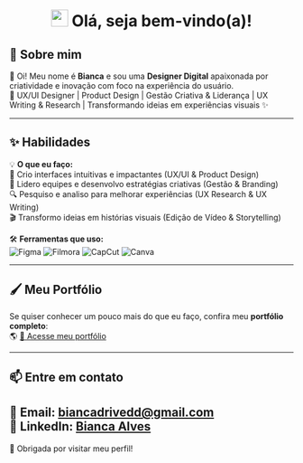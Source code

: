 <h1 align="center">
  <img src="https://media.giphy.com/media/hvRJCLFzcasrR4ia7z/giphy.gif" width="30px"/>  
  Olá, seja bem-vindo(a)!  
</h1>

## 🎨 Sobre mim  

👋 Oi! Meu nome é **Bianca** e sou uma **Designer Digital** apaixonada por criatividade e inovação com foco na experiência do usuário.  
🚀 UX/UI Designer | Product Design | Gestão Criativa & Liderança | UX Writing & Research | Transformando ideias em experiências visuais ✨

---

## ✨ Habilidades  

💡 **O que eu faço:**  
🎨 Crio interfaces intuitivas e impactantes (UX/UI & Product Design)  
📢 Lidero equipes e desenvolvo estratégias criativas (Gestão & Branding)  
🔍 Pesquiso e analiso para melhorar experiências (UX Research & UX Writing)  
🎬 Transformo ideias em histórias visuais (Edição de Vídeo & Storytelling)  


🛠 **Ferramentas que uso:**  
![Figma](https://img.shields.io/badge/-Figma-F24E1E?style=for-the-badge&logo=figma&logoColor=white)
![Filmora](https://img.shields.io/badge/-Filmora-0ABF53?style=for-the-badge&logo=wondershare&logoColor=white)
![CapCut](https://img.shields.io/badge/-CapCut-000000?style=for-the-badge&logo=capcut&logoColor=white)
![Canva](https://img.shields.io/badge/-Canva-00C4CC?style=for-the-badge&logo=canva&logoColor=white)

---

## 🖌️ Meu Portfólio  

Se quiser conhecer um pouco mais do que eu faço, confira meu **portfólio completo**:  
🌎 [📂 Acesse meu portfólio](https://drive.google.com/file/d/1jRT7bRHgUeqsq1VyvIg5tpvewzufdMdZ/view?usp=sharing)  

---

## 📫 Entre em contato  

📩 **Email:** biancadrivedd@gmail.com  
💼 **LinkedIn:** [Bianca Alves](https://www.linkedin.com/in/bianca-alves27/)  
---

🌟 Obrigada por visitar meu perfil! 
